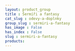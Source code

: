 ```yaml
---
layout: product_group
title : Šermíři a fantasy
cat_slug : odevy-a-doplnky
group_slug : sermiri-a-fantasy
has_image : False
has_index : False
slug : sermiri-a-fantasy
products:
---
```


